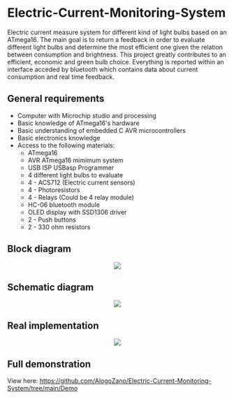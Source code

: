 # Electric-Current-Monitoring-System
Electric current measure system for different kind of light bulbs based on an ATmega16. The main goal is to return a feedback in order to evaluate different light bulbs and determine the most efficient one given the relation between consumption and brightness. This project greatly contributes to an efficient, economic and green bulb choice. Everything is reported within an interface acceded by bluetooth which contains data about current consumption and real time feedback.

## General requirements
* Computer with Microchip studio and processing
* Basic knowledge of ATmega16's hardware
* Basic understanding of embedded C AVR microcontrollers
* Basic electronics knowledge
* Access to the following materials:
  * ATmega16
  * AVR ATmega16 mimimum system
  * USB ISP USBasp Programmer
  * 4 different light bulbs to evaluate
  * 4 - ACS712 (Electric current sensors)
  * 4 - Photoresistors
  * 4 - Relays (Could be 4 relay module)
  * HC-06 bluetooth module
  * OLED display with SSD1306 driver
  * 2 - Push buttons
  * 2 - 330 ohm resistors
 
## Block diagram
<p align="center">
 <img src="https://github.com/AlogoZano/Electric-Current-Monitoring-System/assets/160699916/ef97b08f-e8d8-4777-8cbd-197fc393159e"/>
</p>
 
## Schematic diagram
<p align="center">
 <img src="https://github.com/AlogoZano/Electric-Current-Monitoring-System/assets/160699916/5fb97a8a-1cd5-4975-9fc5-ae2ab128fa3c"/>
</p>

## Real implementation
<p align="center">
 <img src="https://github.com/AlogoZano/Electric-Current-Monitoring-System/assets/160699916/ad73774a-445e-496a-9b3d-a10a647646dc"/>
</p>

## Full demonstration
View here: https://github.com/AlogoZano/Electric-Current-Monitoring-System/tree/main/Demo
